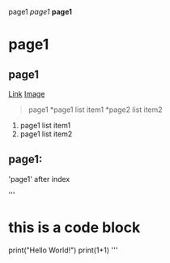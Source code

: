page1
*page1*
**page1**
# page1
## page1
[Link](https://8832.github.io/cse15l-lab-reports/index.html)
[Image]([http://url/a.png](https://th.bing.com/th/id/R.1db6e61d91561f33132ef650690e374a?rik=M6%2bnvscqqENb9g&riu=http%3a%2f%2fpluspng.com%2fimg-png%2fflower-png-dahlia-flower-png-transparent-image-1644.png&ehk=DrwCsYotwWPWZo%2fCTMjD0y7KebwjsgimkCx4SqFOKdg%3d&risl=&pid=ImgRaw&r=0)https://th.bing.com/th/id/R.1db6e61d91561f33132ef650690e374a?rik=M6%2bnvscqqENb9g&riu=http%3a%2f%2fpluspng.com%2fimg-png%2fflower-png-dahlia-flower-png-transparent-image-1644.png&ehk=DrwCsYotwWPWZo%2fCTMjD0y7KebwjsgimkCx4SqFOKdg%3d&risl=&pid=ImgRaw&r=0)
> page1
*page1 list item1
*page2 list item2
1. page1 list item1
2. page1 list item2

page1:
---

'page1' after index

'''
# this is a code block
print("Hello World!")
print(1+1)
'''
